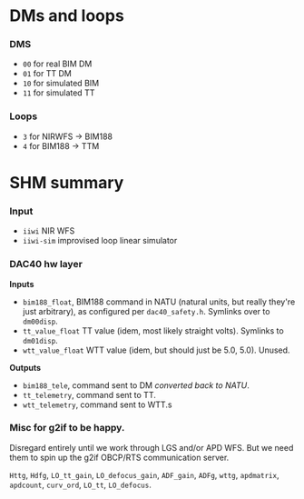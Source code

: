 # DMs and loops

### DMS
- `00` for real BIM DM
- `01` for TT DM
- `10` for simulated BIM
- `11` for simulated TT

### Loops

- `3` for NIRWFS -> BIM188
- `4` for BIM188 -> TTM

# SHM summary


### Input

- `iiwi` NIR WFS
- `iiwi-sim` improvised loop linear simulator

### DAC40 hw layer

**Inputs**
- `bim188_float`, BIM188 command in NATU (natural units, but really they're just arbitrary), as configured per `dac40_safety.h`. Symlinks over to `dm00disp`.
- `tt_value_float` TT value (idem, most likely straight volts). Symlinks to `dm01disp`.
- `wtt_value_float` WTT value (idem, but should just be 5.0, 5.0). Unused.

**Outputs**
- `bim188_tele`, command sent to DM *converted back to NATU*.
- `tt_telemetry`, command sent to TT.
- `wtt_telemetry`, command sent to WTT.s


### Misc for g2if to be happy.

Disregard entirely until we work through LGS and/or APD WFS.
But we need them to spin up the g2if OBCP/RTS communication server.

`Httg`, `Hdfg`, `LO_tt_gain`, `LO_defocus_gain`, `ADF_gain`, `ADFg`, `wttg`, `apdmatrix`, `apdcount`, `curv_ord`, `LO_tt`, `LO_defocus`.